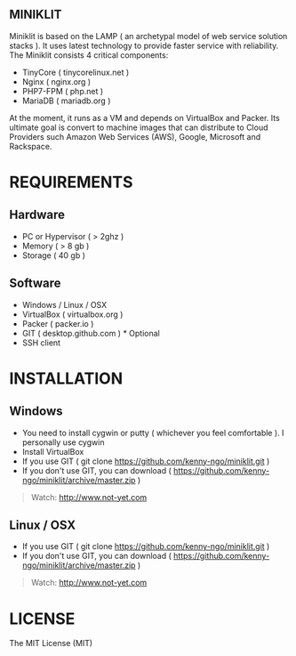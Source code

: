 ## MINIKLIT

Miniklit is based on the LAMP ( an archetypal model of web service solution stacks ). It uses latest technology to provide faster service with reliability. The Miniklit consists 4 critical components:

- TinyCore ( tinycorelinux.net )
- Nginx ( nginx.org )
- PHP7-FPM ( php.net )
- MariaDB ( mariadb.org )

At the moment, it runs as a VM and depends on VirtualBox and Packer. Its ultimate goal is convert to machine images that can distribute to Cloud Providers such Amazon Web Services (AWS), Google, Microsoft and Rackspace.

# REQUIREMENTS

## Hardware

- PC or Hypervisor ( > 2ghz )
- Memory ( > 8 gb )
- Storage ( 40 gb )

## Software
- Windows / Linux / OSX
- VirtualBox ( virtualbox.org )
- Packer ( packer.io )
- GIT ( desktop.github.com ) * Optional
- SSH client



# INSTALLATION

## Windows
- You need to install cygwin or putty ( whichever you feel comfortable ). I personally use cygwin
- Install VirtualBox
- If you use GIT ( git clone https://github.com/kenny-ngo/miniklit.git )
- If you don't use GIT, you can download ( https://github.com/kenny-ngo/miniklit/archive/master.zip )
> Watch: http://www.not-yet.com


## Linux / OSX
- If you use GIT ( git clone https://github.com/kenny-ngo/miniklit.git )
- If you don't use GIT, you can download ( https://github.com/kenny-ngo/miniklit/archive/master.zip )
> Watch: http://www.not-yet.com

# LICENSE
The MIT License (MIT)
